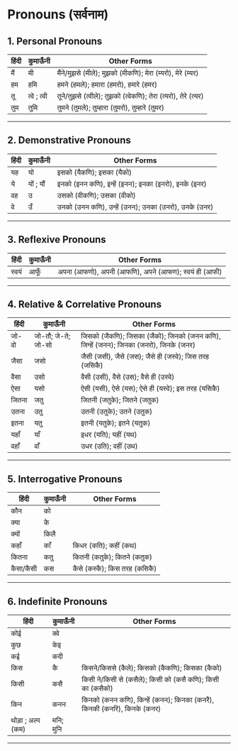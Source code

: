 # Pronouns (सर्वनाम)

## 1. Personal Pronouns
हिंदी | कुमाऊँनी | Other Forms |
--- | --- | --- |
मैं | मी | मैंने/मुझसे (मीले); मुझको (मीकणि); मेरा (म्यरो), मेरे (म्यर) |
हम | हमि | हमने (हमले); हमारा (हमरो), हमारे (हमर) |
तू | त्वे ; त्वी | तूने/तुझसे (त्वीले); तुझको (त्वेकणि); तेरा (त्यरो), तेरे (त्यर) |
तुम | तुमि | तुमने (तुमले); तुम्हारा (तुमरो), तुम्हारे (तुमर) |

---

## 2. Demonstrative Pronouns
हिंदी | कुमाऊँनी | Other Forms |
--- | --- | --- |
यह | यो | इसको (यैकणि); इसका (यैको) |
ये | यों ; यौं | इनको (इनन कणि), इन्हें (इनन); इनका (इनरो), इनके (इनर) |
वह | उ | उसको (वीकणि); उसका (वीको) |
वे | उँ | उनको (उनन कणि), उन्हें (उनन); उनका (उनरो), उनके (उनर) |

---

## 3. Reflexive Pronouns
हिंदी | कुमाऊँनी | Other Forms |
--- | --- | --- |
स्वयं | आफूँ | अपना (आफणो), अपनी (आफणि), अपने (आफण); स्वयं ही (आफी) |

---

## 4. Relative & Correlative Pronouns
हिंदी | कुमाऊँनी | Other Forms |
--- | --- | --- |
जो-वो | जो-तौ; जे-ते; जो-सो | जिसको (जैकणि); जिसका (जैको); जिनको (जनन कणि), जिन्हें (जनन); जिनका (जनरो), जिनके (जनर) |
जैसा | जसो | जैसी (जसी), जैसे (जस); जैसे ही (जस्वे); जिस तरह (जसिकै) |
वैसा | उसो | वैसी (उसी), वैसे (उस); वैसे ही (उस्वे) |
ऐसा | यसो | ऐसी (यसी), ऐसे (यस); ऐसे ही (यस्वे); इस तरह (यसिकै) |
जितना | जतु | जितनी (जतुके); जितने (जतुक) |
उतना | उतु | उतनी (उतुके); उतने (उतुक) |
इतना | यतु | इतनी (यतुके); इतने (यतुक) |
यहाँ | याँ | इधर (यति); यहीं (यथ) |
वहाँ | वाँ | उधर (उति); वहीं (उथ) |

---

## 5. Interrogative Pronouns
हिंदी | कुमाऊँनी | Other Forms |
--- | --- | --- |
कौन | को |  |
क्या | के |  |
क्यों | किलै |  |
कहाँ | काँ | किधर (कति); कहीं (कथ) |
कितना | कतु | कितनी (कतुके); कितने (कतुक) |
कैसा/कैसी | कस | कैसे (कस्कै); किस तरह (कसिकै) |

---

## 6. Indefinite Pronouns
हिंदी | कुमाऊँनी | Other Forms |
--- | --- | --- |
कोई | क्वे |  |
कुछ | केइ |  |
कई | कदी |  |
किस | कै | किसने/किससे (कैले); किसको (कैकणि); किसका (कैको) |
किसी | कसै | किसी ने/किसी से (कसैले); किसी को (कसै कणि); किसी का (कसैको)|
किन | कनन | किनको (कनन कणि), किन्हें (कनन); किनका (कनरै), किनकी (कनरि), किनके (कनर) |
थोड़ा ; अल्प (कम) | मनि; मुनि |  |

---